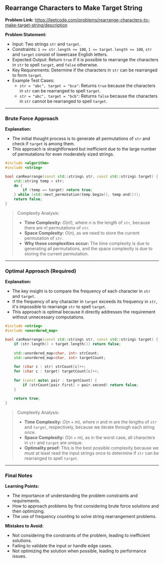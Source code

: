## Rearrange Characters to Make Target String
**Problem Link:** https://leetcode.com/problems/rearrange-characters-to-make-target-string/description

**Problem Statement:**
- Input: Two strings `str` and `target`.
- Constraints: `1 <= str.length <= 100`, `1 <= target.length <= 100`, `str` and `target` consist of lowercase English letters.
- Expected Output: Return `true` if it is possible to rearrange the characters in `str` to spell `target`, and `false` otherwise.
- Key Requirements: Determine if the characters in `str` can be rearranged to form `target`.
- Example Test Cases:
  - `str = "abc", target = "bca"`: Returns `true` because the characters in `str` can be rearranged to spell `target`.
  - `str = "abc", target = "bcb"`: Returns `false` because the characters in `str` cannot be rearranged to spell `target`.

---

### Brute Force Approach
**Explanation:**
- The initial thought process is to generate all permutations of `str` and check if `target` is among them.
- This approach is straightforward but inefficient due to the large number of permutations for even moderately sized strings.

```cpp
#include <algorithm>
#include <string>

bool canRearrange(const std::string& str, const std::string& target) {
    std::string temp = str;
    do {
        if (temp == target) return true;
    } while (std::next_permutation(temp.begin(), temp.end()));
    return false;
}
```

> Complexity Analysis:
> - **Time Complexity:** $O(n!)$, where $n$ is the length of `str`, because there are $n!$ permutations of `str`.
> - **Space Complexity:** $O(n)$, as we need to store the current permutation of `str`.
> - **Why these complexities occur:** The time complexity is due to generating all permutations, and the space complexity is due to storing the current permutation.

---

### Optimal Approach (Required)
**Explanation:**
- The key insight is to compare the frequency of each character in `str` and `target`.
- If the frequency of any character in `target` exceeds its frequency in `str`, it's impossible to rearrange `str` to spell `target`.
- This approach is optimal because it directly addresses the requirement without unnecessary computations.

```cpp
#include <string>
#include <unordered_map>

bool canRearrange(const std::string& str, const std::string& target) {
    if (str.length() < target.length()) return false;
    
    std::unordered_map<char, int> strCount;
    std::unordered_map<char, int> targetCount;
    
    for (char c : str) strCount[c]++;
    for (char c : target) targetCount[c]++;
    
    for (const auto& pair : targetCount) {
        if (strCount[pair.first] < pair.second) return false;
    }
    
    return true;
}
```

> Complexity Analysis:
> - **Time Complexity:** $O(n + m)$, where $n$ and $m$ are the lengths of `str` and `target`, respectively, because we iterate through each string once.
> - **Space Complexity:** $O(n + m)$, as in the worst case, all characters in `str` and `target` are unique.
> - **Optimality proof:** This is the best possible complexity because we must at least read the input strings once to determine if `str` can be rearranged to spell `target`.

---

### Final Notes
**Learning Points:**
- The importance of understanding the problem constraints and requirements.
- How to approach problems by first considering brute force solutions and then optimizing.
- The use of frequency counting to solve string rearrangement problems.

**Mistakes to Avoid:**
- Not considering the constraints of the problem, leading to inefficient solutions.
- Failing to validate the input or handle edge cases.
- Not optimizing the solution when possible, leading to performance issues.